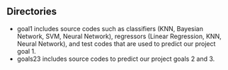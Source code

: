 ## Directories
* goal1 includes source codes such as classifiers (KNN, Bayesian Network, SVM, Neural Network), regressors (Linear Regression, KNN, Neural Network), and test codes that are used to predict our project goal 1.
* goals23 includes source codes to predict our project goals 2 and 3.

